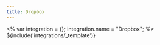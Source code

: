 ```yaml
---
title: Dropbox
---
```

<% var integration = {};
integration.name = "Dropbox"; %>
${include('integrations/_template')}
